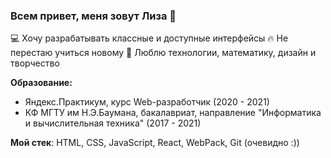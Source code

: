 ### Всем привет, меня зовут Лиза 👋

💻 Хочу разрабатывать классные и доступные интерфейсы
🔥 Не перестаю учиться новому
💛 Люблю технологии, математику, дизайн и творчество

**Образование:**
* Яндекс.Практикум, курс Web-разработчик (2020 - 2021)
* КФ МГТУ им Н.Э.Баумана, бакалавриат, направление "Информатика и вычислительная техника" (2017 - 2021)

**Мой стек**: HTML, CSS, JavaScript, React, WebPack, Git (очевидно :))
